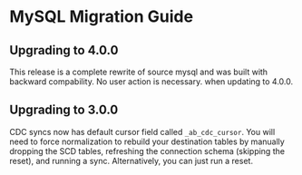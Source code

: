 # MySQL Migration Guide

## Upgrading to 4.0.0

This release is a complete rewrite of source mysql and was built with backward compability. No user action is necessary. when updating to 4.0.0.

## Upgrading to 3.0.0

CDC syncs now has default cursor field called `_ab_cdc_cursor`. You will need to force normalization to rebuild your destination tables by manually dropping the SCD tables, refreshing the connection schema (skipping the reset), and running a sync. Alternatively, you can just run a reset.
